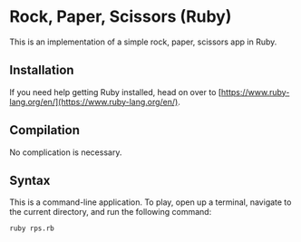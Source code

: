 # Rock, Paper, Scissors (Ruby)

This is an implementation of a simple rock, paper, scissors app in Ruby.

## Installation

If you need help getting Ruby installed, head on over to [https://www.ruby-lang.org/en/](https://www.ruby-lang.org/en/).

## Compilation

No complication is necessary.

## Syntax

This is a command-line application. To play, open up a terminal, navigate to
the current directory, and run the following command:

```
ruby rps.rb
```
